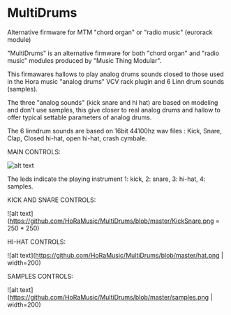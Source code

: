 # MultiDrums
Alternative firmware for MTM "chord organ" or "radio music" (eurorack module)

"MultiDrums" is an alternative firmware for both "chord organ" and "radio music" modules produced by "Music Thing Modular".

This firmawares hallows to play analog drums sounds closed to those used in the Hora music "analog drums" VCV rack plugin 
and 6 Linn drum sounds (samples).

The three "analog sounds" (kick snare and hi hat) are based on modeling and don't use samples, 
this give closer to real analog drums and hallow to offer typical settable parameters of analog drums.

The 6 linndrum sounds are based on 16bit 44100hz wav files : Kick, Snare, Clap, Closed hi-hat, open hi-hat, crash cymbale.

MAIN CONTROLS:

![alt text](https://github.com/HoRaMusic/MultiDrums/blob/master/modulePic.png)



The leds indicate the playing instrument 1: kick, 2: snare, 3: hi-hat, 4: samples.

KICK AND SNARE CONTROLS:

![alt text](https://github.com/HoRaMusic/MultiDrums/blob/master/KickSnare.png = 250 * 250)

HI-HAT CONTROLS:

![alt text](https://github.com/HoRaMusic/MultiDrums/blob/master/hat.png | width=200)

SAMPLES CONTROLS:

![alt text](https://github.com/HoRaMusic/MultiDrums/blob/master/samples.png | width=200)



